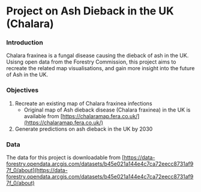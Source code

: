 # Project on Ash Dieback in the UK (Chalara)

### Introduction
Chalara fraxinea is a fungal disease causing the dieback of ash in the UK. Usisng open data from the Forestry Commission, this project aims to recreate the related map visualisations, and gain more insight into the future of Ash in the UK.

### Objectives

1. Recreate an existing map of Chalara fraxinea infections
   - Original map of Ash dieback disease (Chalara fraxinea) in the UK is available from [https://chalaramap.fera.co.uk/](https://chalaramap.fera.co.uk/)
2. Generate predictions on ash dieback in the UK by 2030

### Data
The data for this project is downloadable from [https://data-forestry.opendata.arcgis.com/datasets/b45e021a144e4c7ca72eecc8731af97f_0/about](https://data-forestry.opendata.arcgis.com/datasets/b45e021a144e4c7ca72eecc8731af97f_0/about)
